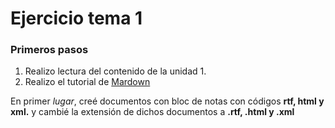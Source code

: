 <h1>Ejercicio tema 1  </h1>

<h3> Primeros pasos   </h3>

1. Realizo lectura del contenido de la unidad 1.  
2. Realizo el tutorial de [Mardown](http://www.markdowntutorial.com/)


En primer _lugar_, creé documentos con bloc de notas con códigos **rtf, html y xml.** y cambié la extensión de dichos documentos a **.rtf, .html y .xml**





